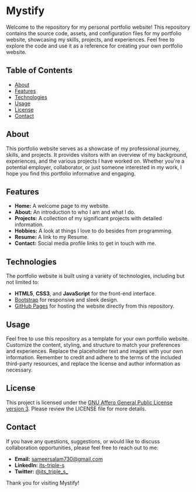 # Mystify

Welcome to the repository for my personal portfolio website! This repository contains the source code, assets, and configuration files for my portfolio website, showcasing my skills, projects, and experiences. Feel free to explore the code and use it as a reference for creating your own portfolio website.

## Table of Contents

- [About](#about)
- [Features](#features)
- [Technologies](#technologies)
- [Usage](#usage)
- [License](#license)
- [Contact](#contact)

## About

This portfolio website serves as a showcase of my professional journey, skills, and projects. It provides visitors with an overview of my background, experiences, and the various projects I have worked on. Whether you're a potential employer, collaborator, or just someone interested in my work, I hope you find this portfolio informative and engaging.

## Features

- **Home:** A welcome page to my website.
- **About:** An introduction to who I am and what I do.
- **Projects:** A collection of my significant projects with detailed information.
- **Hobbies:** A look at things I love to do besides from programming.
- **Resume:** A link to my Resume.
- **Contact:** Social media profile links to get in touch with me.

## Technologies

The portfolio website is built using a variety of technologies, including but not limited to:

- **HTML5**, **CSS3**, and **JavaScript** for the front-end interface.
- [Bootstrap](https://getbootstrap.com/) for responsive and sleek design.
- [GitHub Pages](https://pages.github.com/) for hosting the website directly from this repository.

## Usage

Feel free to use this repository as a template for your own portfolio website. Customize the content, styling, and structure to match your preferences and experiences. Replace the placeholder text and images with your own information. Remember to credit and adhere to the terms of the included third-party resources, and replace the license and author information as necessary.

## License

This project is licensed under the [GNU Affero General Public License version 3](.LICENSE). Please review the LICENSE file for more details.

## Contact

If you have any questions, suggestions, or would like to discuss collaboration opportunities, please feel free to reach out to me:

- **Email:** sameersalam730@gmail.com
- **LinkedIn:** [its-triple-s](https://www.linkedin.com/in/its-triple-s)
- **Twitter:** [@its_triple_s_](https://www.twitter.com/its_triple_s_)

Thank you for visiting Mystify!
